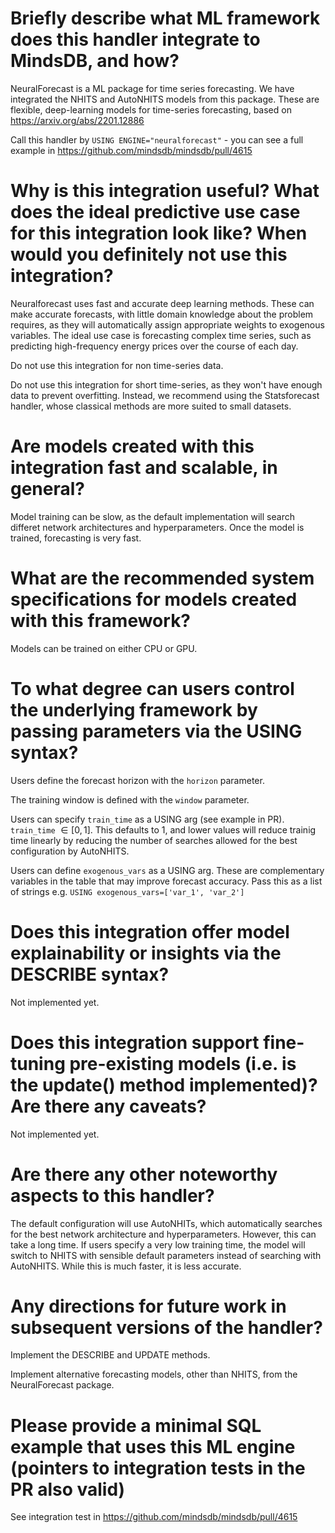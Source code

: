 # Briefly describe what ML framework does this handler integrate to MindsDB, and how?
NeuralForecast is a ML package for time series forecasting.
We have integrated the NHITS and AutoNHITS models from this package.
These are flexible, deep-learning models for time-series forecasting, based on https://arxiv.org/abs/2201.12886

Call this handler by
`USING ENGINE="neuralforecast"` - you can see a full example in https://github.com/mindsdb/mindsdb/pull/4615

# Why is this integration useful? What does the ideal predictive use case for this integration look like? When would you definitely not use this integration?
Neuralforecast uses fast and accurate deep learning methods.
These can make accurate forecasts, with little domain knowledge about the problem requires, as they will automatically assign appropriate weights to exogenous variables.
The ideal use case is forecasting complex time series, such as predicting high-frequency energy prices over the course of each day.

Do not use this integration for non time-series data.

Do not use this integration for short time-series, as they won't have enough data to prevent overfitting.
Instead, we recommend using the Statsforecast handler, whose classical methods are more suited to small datasets.

# Are models created with this integration fast and scalable, in general?
Model training can be slow, as the default implementation will search differet network architectures and hyperparameters.
Once the model is trained, forecasting is very fast.

# What are the recommended system specifications for models created with this framework?
Models can be trained on either CPU or GPU.

# To what degree can users control the underlying framework by passing parameters via the USING syntax?
Users define the forecast horizon with the `horizon` parameter.

The training window is defined with the `window` parameter.

Users can specify `train_time` as a USING arg (see example in PR). `train_time` $\in [0, 1]$. This defaults to 1, and lower values will reduce trainig time linearly by reducing the number of searches allowed for the best configuration by AutoNHITS.

Users can define `exogenous_vars` as a USING arg. These are complementary variables in the table that may improve forecast accuracy. Pass this as a list of strings e.g. `USING exogenous_vars=['var_1', 'var_2']`

# Does this integration offer model explainability or insights via the DESCRIBE syntax?
Not implemented yet.

# Does this integration support fine-tuning pre-existing models (i.e. is the update() method implemented)? Are there any caveats?
Not implemented yet.

# Are there any other noteworthy aspects to this handler?
The default configuration will use AutoNHITs, which automatically searches for the best network architecture and hyperparameters.
However, this can take a long time.
If users specify a very low training time, the model will switch to NHITS with sensible default parameters instead of searching with AutoNHITS.
While this is much faster, it is less accurate.

# Any directions for future work in subsequent versions of the handler?
Implement the DESCRIBE and UPDATE methods.

Implement alternative forecasting models, other than NHITS, from the NeuralForecast package.

# Please provide a minimal SQL example that uses this ML engine (pointers to integration tests in the PR also valid)
See integration test in https://github.com/mindsdb/mindsdb/pull/4615
